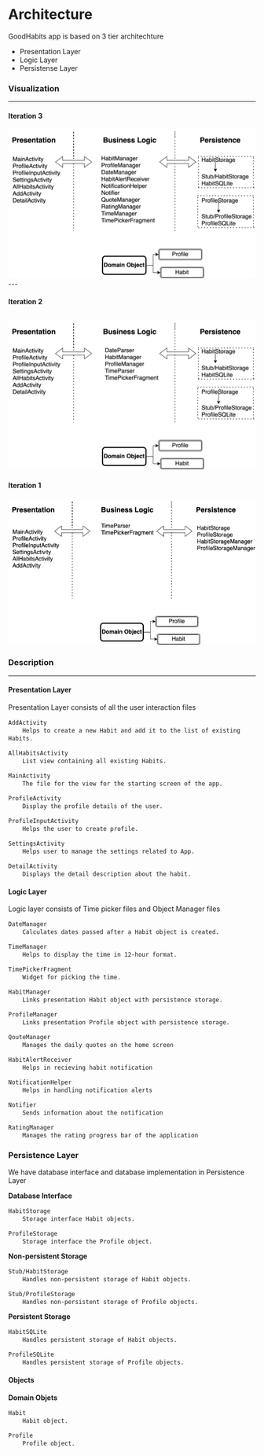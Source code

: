# Architecture 

GoodHabits app is based on 3 tier architechture 
* Presentation Layer 
* Logic Layer
* Persistense Layer

### Visualization 
---
#### Iteration 3
![Architecture](/docs/Architecture3.png)---
#### Iteration 2
![Architecture](/docs/Architecture2.png)
---
#### Iteration 1
![Architecture](/docs/Architecture.png)




### Description 
---
#### **Presentation Layer**
Presentation Layer consists of all the user interaction files 
```
AddActivity 
    Helps to create a new Habit and add it to the list of existing Habits. 
```
```
AllHabitsActivity 
    List view containing all existing Habits.
```
```
MainActivity
    The file for the view for the starting screen of the app.
```
```
ProfileActivity
    Display the profile details of the user.
```
```
ProfileInputActivity
    Helps the user to create profile.
```
```
SettingsActivity
    Helps user to manage the settings related to App.
```
```
DetailActivity
    Displays the detail description about the habit.
```
 


#### **Logic Layer**
Logic layer consists of Time picker files and Object Manager files 
```
DateManager
    Calculates dates passed after a Habit object is created.
```
```
TimeManager
    Helps to display the time in 12-hour format.
```
```
TimePickerFragment
    Widget for picking the time.
```
```
HabitManager
    Links presentation Habit object with persistence storage.
```
```
ProfileManager
    Links presentation Profile object with persistence storage.
```
```
QouteManager
    Manages the daily quotes on the home screen
```
```
HabitAlertReceiver
    Helps in recieving habit notification
```
```
NotificationHelper
    Helps in handling notification alerts
```
```
Notifier
    Sends information about the notification
```
```
RatingManager
    Manages the rating progress bar of the application
```



### **Persistence Layer**
We have database interface and database implementation in Persistence Layer

**Database Interface**
```
HabitStorage
    Storage interface Habit objects.
```
```
ProfileStorage
    Storage interface the Profile object.
```
**Non-persistent Storage**
```
Stub/HabitStorage 
    Handles non-persistent storage of Habit objects.
```
```
Stub/ProfileStorage
    Handles non-persistent storage of Profile objects.
```
**Persistent Storage**
```
HabitSQLite 
    Handles persistent storage of Habit objects.
```
```
ProfileSQLite 
    Handles persistent storage of Profile objects.
```


#### **Objects**
**Domain Objets**
```
Habit
    Habit object.
```
```
Profile
    Profile object.
```
